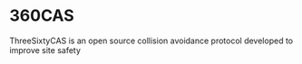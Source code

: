 # 360CAS
ThreeSixtyCAS is an open source collision avoidance protocol developed to improve site safety
